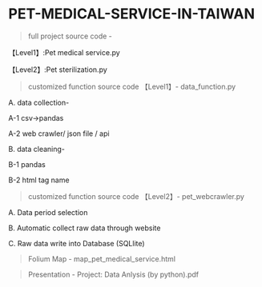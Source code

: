 # PET-MEDICAL-SERVICE-IN-TAIWAN
>full project source code - 

  【Level1】:Pet medical service.py
  
  【Level2】:Pet sterilization.py

>customized function source code 【Level1】- data_function.py

A. data collection-

A-1 csv->pandas

A-2 web crawler/ json file / api  

B. data cleaning-

B-1 pandas

B-2 html tag name

>customized function source code 【Level2】- pet_webcrawler.py

A. Data period selection

B. Automatic collect raw data through website

C. Raw data write into Database (SQLlite)

>Folium Map - map_pet_medical_service.html

>Presentation - Project: Data Anlysis (by python).pdf
